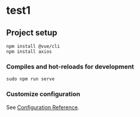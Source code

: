 # test1

## Project setup
```
npm install @vue/cli
npm install axios
```

### Compiles and hot-reloads for development
```
sudo npm run serve
```


### Customize configuration
See [Configuration Reference](https://cli.vuejs.org/config/).
